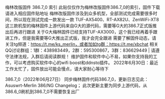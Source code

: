 梅林改版固件 386.7_0 索引
此贴仅仅作为梅林改版固件386.7_0的索引，固件下载请进入相应固件贴地址
梅林改版固件涉及到众多机型，全部测试完成需要很多时间，所以现在测试完成一款发出一款
TUF-AX5400、RT-AX82U、ZenWiFi-XT8这三款机型的梅林固件上游代码来自G大的源代码，需要等G大的386.7正式版推出后再进行跟进
关于G大梅林固件已经支持TUF-AX3000，这个我已经再着手跟进工作，但是我需要等G大推出正式版，我才会完全跟进
需要了解固件动态，请关注tg频道：https://t.me/ks_merlin，或者加如tg群：https://t.me/xbchat
相关QQ讨论群组：1群：438983449，2群：595300867，3群：836629449 | 请遵守法律法规，入群后请阅读群规！
维护固件和软件中心不易，如果你支持我的工作，可以考虑购买软件中心的wifi boost和ddnsto插件。
2022年6月30日：最近工作太忙了，固件放出可能会慢点，请大家耐心等待下

386.7_0（2022年06月27日）
同步梅林固件代码386.7_0，更新日志见此：Asuswrt-Merlin 386/NG Changelog；
此次更新主要为同步上游代码，从386.6_0刷机到386.7_0不需要恢复出厂